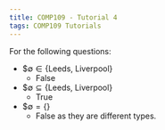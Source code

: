 ```yaml
---
title: COMP109 - Tutorial 4
tags: COMP109 Tutorials
---
```

For the following questions:

* $$\emptyset \in\{\text{Leeds, Liverpool}\}$
	* False
* $$\emptyset \subseteq\{\text{Leeds, Liverpool}\}$
	* True
* $$\emptyset = \{\}$
	* False as they are different types.
